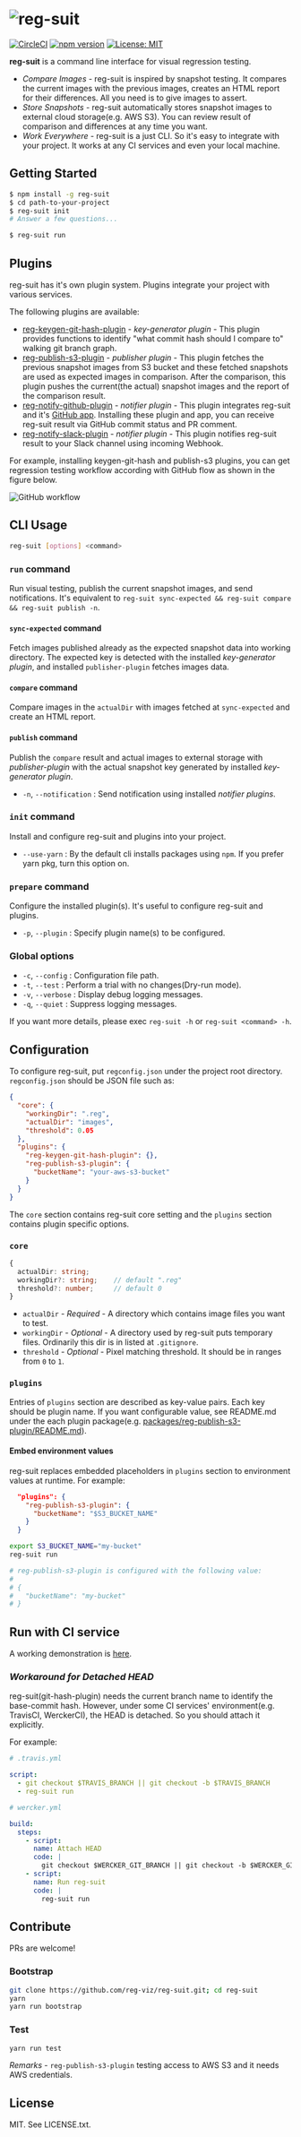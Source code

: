 # ![reg-suit](https://raw.githubusercontent.com/Quramy/reg-suit/master/logo/regsuitlogo.png)
[![CircleCI](https://circleci.com/gh/reg-viz/reg-suit.svg?style=svg)](https://circleci.com/gh/reg-viz/reg-suit)
[![npm version](https://badge.fury.io/js/reg-suit.svg)](https://badge.fury.io/js/reg-suit)
[![License: MIT](https://img.shields.io/badge/License-MIT-blue.svg)](https://opensource.org/licenses/MIT)

**reg-suit** is a command line interface for visual regression testing.
- *Compare Images* - reg-suit is inspired by snapshot testing. It compares the current images with the previous images, creates an HTML report for their differences. All you need is to give images to assert.
- *Store Snapshots* - reg-suit automatically stores snapshot images to external cloud storage(e.g. AWS S3). You can review result of comparison and differences at any time you want.
- *Work Everywhere* - reg-suit is a just CLI. So it's easy to integrate with your project. It works at any CI services and even your local machine.

## Getting Started

```sh
$ npm install -g reg-suit
$ cd path-to-your-project
$ reg-suit init
# Answer a few questions...
```

```sh
$ reg-suit run
```

## Plugins
reg-suit has it's own plugin system. Plugins integrate your project with various services.

The following plugins are available:

- [reg-keygen-git-hash-plugin](https://github.com/reg-viz/reg-suit/tree/master/packages/reg-keygen-git-hash-plugin) - *key-generator plugin* - This plugin provides functions to identify "what commit hash should I compare to" walking git branch graph.
- [reg-publish-s3-plugin](https://github.com/reg-viz/reg-suit/tree/master/packages/reg-publish-s3-plugin) - *publisher plugin* - This plugin fetches the previous snapshot images from S3 bucket and these fetched snapshots are used as expected images in comparison. After the comparison, this plugin pushes the current(the actual) snapshot images and the report of the comparison result.
- [reg-notify-github-plugin](https://github.com/reg-viz/reg-suit/tree/master/packages/reg-notify-github-plugin) - *notifier plugin* - This plugin integrates reg-suit and it's [GitHub app](https://github.com/apps/reg-suit). Installing these plugin and app, you can receive reg-suit result via GitHub commit status and PR comment.
- [reg-notify-slack-plugin](https://github.com/reg-viz/reg-suit/tree/master/packages/reg-notify-slack-plugin) - *notifier plugin* - This plugin notifies reg-suit result to your Slack channel using incoming Webhook.

For example, installing keygen-git-hash and publish-s3 plugins, you can get regression testing workflow according with GitHub flow as shown in the figure below.

![GitHub workflow](https://raw.githubusercontent.com/Quramy/reg-suit/master/images/github_flow.png)

## CLI Usage

```sh
reg-suit [options] <command>
```

### `run` command
Run visual testing, publish the current snapshot images, and send notifications. It's equivalent to `reg-suit sync-expected && reg-suit compare && reg-suit publish -n`.

#### `sync-expected` command
Fetch images published already as the expected snapshot data into working directory. The expected key is detected with the installed *key-generator plugin*, and installed `publisher-plugin` fetches images data.

#### `compare` command
Compare images in the `actualDir` with images fetched at `sync-expected` and create an HTML report.

#### `publish` command
Publish the `compare` result and actual images to external storage with *publisher-plugin* with the actual snapshot key generated by installed *key-generator plugin*.

- `-n`, `--notification` : Send notification using installed *notifier plugins*.

### `init` command

Install and configure reg-suit and plugins into your project.

- `--use-yarn` : By the default cli installs packages using `npm`. If you prefer yarn pkg, turn this option on.

### `prepare` command

Configure the installed plugin(s). It's useful to configure reg-suit and plugins.

- `-p`, `--plugin` : Specify plugin name(s) to be configured.

### Global options

- `-c`, `--config` : Configuration file path.
- `-t`, `--test` : Perform a trial with no changes(Dry-run mode).
- `-v`, `--verbose` : Display debug logging messages.
- `-q`, `--quiet` : Suppress logging messages.

If you want more details, please exec `reg-suit -h` or `reg-suit <command> -h`.

## Configuration
To configure reg-suit, put `regconfig.json` under the project root directory. `regconfig.json` should be JSON file such as:

```json
{
  "core": {
    "workingDir": ".reg",
    "actualDir": "images",
    "threshold": 0.05
  },
  "plugins": {
    "reg-keygen-git-hash-plugin": {},
    "reg-publish-s3-plugin": {
      "bucketName": "your-aws-s3-bucket"
    }
  }
}
```

The `core` section contains reg-suit core setting and the `plugins` section contains plugin specific options. 

### `core`

```ts
{
  actualDir: string;      
  workingDir?: string;    // default ".reg"
  threshold?: number;     // default 0
}
```

- `actualDir` - *Required* - A directory which contains image files you want to test.
- `workingDir` - *Optional* - A directory used by reg-suit puts temporary files. Ordinarily this dir is in listed at `.gitignore`.
- `threshold` - *Optional* - Pixel matching threshold. It should be in ranges from `0` to `1`.

### `plugins`
Entries of `plugins` section are described as key-value pairs. Each key should be plugin name. If you want configurable value, see README.md under the each plugin package(e.g. [packages/reg-publish-s3-plugin/README.md](https://github.com/reg-viz/reg-suit/tree/master/packages/reg-publish-s3-plugin/README.md)).

#### Embed environment values
reg-suit replaces embedded placeholders in `plugins` section to environment values at runtime. For example:

```json
  "plugins": {
    "reg-publish-s3-plugin": {
      "bucketName": "$S3_BUCKET_NAME"
    }
  }
```

```sh
export S3_BUCKET_NAME="my-bucket"
reg-suit run

# reg-publish-s3-plugin is configured with the following value:
#
# {
#   "bucketName": "my-bucket"
# }
```

## Run with CI service
A working demonstration is [here](https://github.com/reg-viz/reg-simple-demo).

### *Workaround for Detached HEAD*

reg-suit(git-hash-plugin) needs the current branch name to identify the base-commit hash. However, under some CI services' environment(e.g. TravisCI, WerckerCI), the HEAD is detached. So you should attach it explicitly. 

For example:

```yml
# .travis.yml 

script:
  - git checkout $TRAVIS_BRANCH || git checkout -b $TRAVIS_BRANCH
  - reg-suit run
```

```yml
# wercker.yml

build:
  steps:
    - script:
      name: Attach HEAD
      code: |
        git checkout $WERCKER_GIT_BRANCH || git checkout -b $WERCKER_GIT_BRANCH
    - script:
      name: Run reg-suit
      code: |
        reg-suit run
```

## Contribute
PRs are welcome!

### Bootstrap

```sh
git clone https://github.com/reg-viz/reg-suit.git; cd reg-suit
yarn
yarn run bootstrap
```

### Test

```sh
yarn run test
```

*Remarks* - `reg-publish-s3-plugin` testing access to AWS S3 and it needs AWS credentials.

## License
MIT. See LICENSE.txt.
